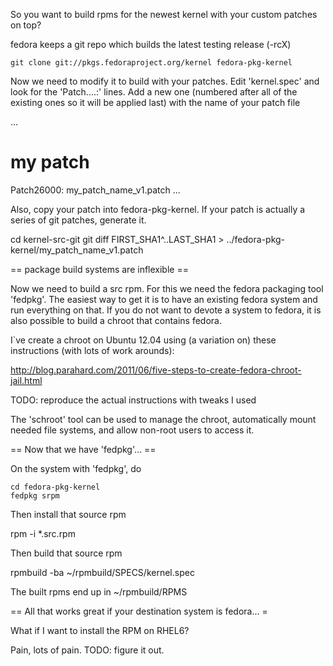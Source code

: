 
So you want to build rpms for the newest kernel with your custom patches on top?

fedora keeps a git repo which builds the latest testing release (-rcX)

    git clone git://pkgs.fedoraproject.org/kernel fedora-pkg-kernel

Now we need to modify it to build with your patches. Edit 'kernel.spec' and
look for the 'Patch....:' lines. Add a new one (numbered after all of the
existing ones so it will be applied last) with the name of your patch file

   ...
   # my patch
   Patch26000: my_patch_name_v1.patch
   ...

Also, copy your patch into fedora-pkg-kernel. If your patch is actually a series of git patches, generate it.

   cd kernel-src-git
   git diff FIRST_SHA1^..LAST_SHA1 > ../fedora-pkg-kernel/my_patch_name_v1.patch

== package build systems are inflexible ==

Now we need to build a src rpm. For this we need the fedora packaging tool
'fedpkg'. The easiest way to get it is to have an existing fedora system and
run everything on that. If you do not want to devote a system to fedora, it is
also possible to build a chroot that contains fedora.

I`ve create a chroot on Ubuntu 12.04 using (a variation on) these instructions (with lots of work arounds):

http://blog.parahard.com/2011/06/five-steps-to-create-fedora-chroot-jail.html

TODO: reproduce the actual instructions with tweaks I used

The 'schroot' tool can be used to manage the chroot, automatically mount needed
file systems, and allow non-root users to access it.

== Now that we have 'fedpkg'... ==

On the system with 'fedpkg', do

    cd fedora-pkg-kernel
    fedpkg srpm

Then install that source rpm

   rpm -i *.src.rpm

Then build that source rpm

   rpmbuild -ba ~/rpmbuild/SPECS/kernel.spec

The built rpms end up in ~/rpmbuild/RPMS

== All that works great if your destination system is fedora... =

What if I want to install the RPM on RHEL6?

Pain, lots of pain.
TODO: figure it out.
